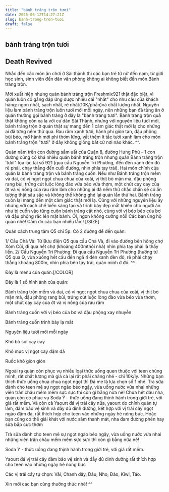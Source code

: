 ```yaml
---
title: "bánh tráng trộn tươi"
date: 2025-06-12T14:27:21Z
slug: banh-trang-tron-tuoi
draft: false
---
```


## bánh tráng trộn tươi

## Death Revived

Nhắc đến các món ăn chơi ở Sài thành thì các bạn trẻ từ nữ đến nam, từ giới học sinh, sinh viên đến dân văn phòng không ai không biết đến món Bánh tráng trộn.


Mới xuất hiện nhưng quán bánh tráng trộn Freshmix921 thật đặc biệt, vì quán luôn cố gắng đáp ứng được nhiều cái "nhất" cho nhu cầu của khách hàng: ngon nhất, sạch nhất, rẻ nhất(10K/phần)và chất lượng nhất. Nguyên liệu làm bánh tráng trộn luôn tươi mới mỗi ngày, nên những bạn đã từng ăn ở quán thường gọi bánh tráng ở đây là "bánh tráng tươi". Bánh tráng trộn quả thật không còn xa lạ với cư dân Sài Thành, nhưng với nguyên liệu tươi mới, bánh tráng trộn ở quán thật sự mang đến 1 cảm giác thật mới lạ cho những ai đã từng nếm thử qua. Rau răm xanh tươi, hành phi giòn tan, đậu phộng bùi béo, mỡ hành mới phi thơm lừng, vắt thêm ít tắc tươi xanh làm cho món bánh tráng trộn "tươi" ở đây không giống bất cứ nơi nào khác. ^^. 

Quán nằm trên con đường sầm uất của Quận 8, đường Hưng Phú - 1 con đường cũng có khá nhiều quán bánh tráng trộn nhưng quán Bánh tráng trộn 'tươi" tọa lạc tại số 921 (qua cầu Nguyễn Tri Phương, đến đèn xanh đèn đỏ rẽ phải, chạy thẳng đến cuối đường, nhìn phía tay trái). Hai món chính của quán là bánh tráng trộn và bánh tráng cuốn. Nếu như Bánh tráng trộn mềm và dai, có vị ngọt ngọt chua chua của xoài, vị thịt bò mặn mà, đậu phộng rang bùi, trứng cút luộc lòng đào vừa béo vừa thơm, một chút cay cay của ớt và vị nồng của rau răm làm cho những ai đã nếm thử chắc chắn sẽ có ấn tượng thật sâu sắc và không thể không ghé lại quán lần thứ hai. Bánh tráng cuốn lại mang đến một cảm giác thật mới lạ. Cũng với những nguyên liệu ấy nhưng với cách chế biến sáng tạo và trình bày đẹp mắt khiến cho người ăn như bị cuốn vào từng cuộn bánh tráng cắt nhỏ, cùng với vị béo béo của bơ và đậu phộng rắc lên mặt bánh. Ôi, ngon không cưỡng nổi! Các bạn ủng hộ quán nhé! Cảm ơn các bạn nhiều lắm! 
[/SIZE]


Quán cách trung tâm Q5 chỉ 5p. Có 2 đường để đến quán:

1/ Cầu Chà Và: Từ Bưu điện Q5 qua cầu Chà Và, đi vào đường bên hông chợ Xóm Củi, đi qua hết chợ (khoảng 400mthôi nhá) nhìn phía tay phải là thấy liền.
2/ Cầu Nguyễn Tri Phương: Đi qua cầu Nguyễn Tri Phương (hướng từ Q5 qua Q, vừa xuống hết cầu đến ngã 4 đèn xanh đèn đỏ, rẽ phải chạy thẳng khoảng 800m, nhìn phía bên tay trái, quán mình ở đó. ^^
 
Đây là menu của quán:[/COLOR]


Đây là 1 số hình ảnh của quán:








Bánh tráng trộn mềm và dai, có vị ngọt ngọt chua chua của xoài, vị thịt bò mặn mà, đậu phộng rang bùi, trứng cút luộc lòng đào vừa béo vừa thơm, một chút cay cay của ớt và vị nồng của rau răm 


Bánh tráng cuốn với vị béo của bơ và đậu phộng xay nhuyễn


Bánh tráng cuốn trình bày lạ mắt


Nguyên liệu tươi mới mỗi ngày


Khô bò sợi cay cay


Khô mực vị ngọt cay đậm đà


Ruốc khô giòn giòn

Ngoài ra quán còn phục vụ nhiều loại thức uống quen thuộc với teen chúng mình, rất chất lượng mà giá cả lại rất phải chăng nhé - chỉ 10k/ly. Những bạn thích thức uống chua chua ngọt ngọt thì Đá me là lựa chọn số 1 nhé. Trà sữa dành cho teen mê sự ngọt ngào béo ngậy, vừa uống nước vừa nhai những viên trân châu mềm mềm sực sực thì còn gì bằng nữa nè! Chưa hết đâu nha, quán còn có phục vụ Soda Ý - thức uống đang thịnh hành trong giới trẻ, với giá rất mềm. Và còn cả Yaourt đá vị trái cây nữa, yaourt do chính quán tự làm, đảm bảo vệ sinh và đầy đủ dinh dưỡng, kết hợp với vị trái cây ngọt ngào đậm đà, rất thích hợp cho teen vào những ngày hè nóng bức. Hoặc bạn cũng có thể giải khát với nước sâm thanh mát, nha đam đường phèn hay sữa bắp cực thơm 


Trà sữa dành cho teen mê sự ngọt ngào béo ngậy, vừa uống nước vừa nhai những viên trân châu mềm mềm sực sực thì còn gì bằng nữa nè!


Soda Ý - thức uống đang thịnh hành trong giới trẻ, với giá rất mềm.


Yaourt đá vị trái cây đảm bảo vệ sinh và đầy đủ dinh dưỡng rất thích hợp cho teen vào những ngày hè nóng bức

Các vị trái cây tự chọn: Vải, Chanh dây, Dâu, Nho, Đào, Kiwi, Táo.

Xin mời các bạn cùng thưởng thức nhé! ^^